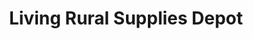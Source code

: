 ---
title: "Living Rural Supplies Depot"
url: /porirua/living-rural-supplies-depot/
shop: Dorfladen
---